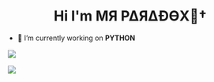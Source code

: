 <h1 align="center">Hi I'm  MЯ P∆Я∆ÐӨX🚬†</h1>

- 🔭 I’m currently working on **PYTHON**

<p>&nbsp;<img align="center" src="https://github-readme-stats.vercel.app/api/top-langs?username=MRxParadox&&show_icons=true&title_color=ffffff&icon_color=bb2acf&text_color=daf7dc&bg_color=151515" /></p>


<p>&nbsp;<img align="center" src="https://github-readme-stats.vercel.app/api?username=MRxParadox&&show_icons=true&title_color=ffffff&icon_color=bb2acf&text_color=daf7dc&bg_color=151414" /></p>

